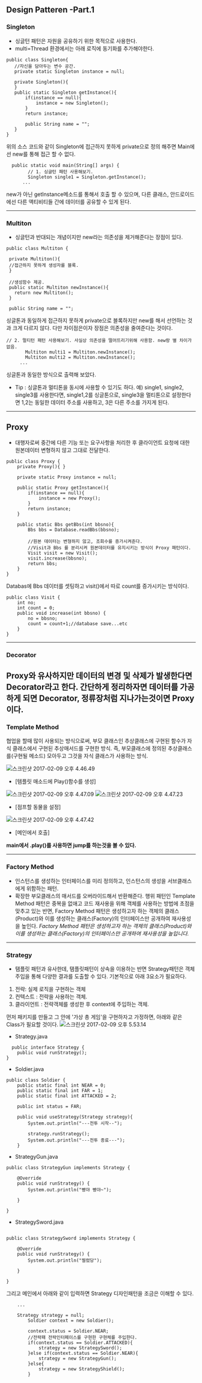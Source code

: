 
## Design Patteren -Part.1
 ### Singleton
 * 싱글턴 패턴은 자원을 공유하기 위한 목적으로 사용한다.
 * multi=Thread 환경에서는 아래 로직에 동기화를 추가해야한다.

 ```
public class Singleton{
	//자신을 담아두는 변수 공간.
	private static Singleton instance = null;

	private Singleton(){
	}
	public static Singleton getInstance(){
		if(instance == null){
			instance = new Singleton();
		}
		return instance;

        public String name = "";
    }
}

```

  위의 소스 코드와 같이 Singleton에 접근하지 못하게 private으로 정의 해주면 Main에선 new를 통해 접근 할 수 없다.

```
  public static void main(String[] args) {
  		// 1. 싱글턴 패턴 사용해보기.
  		Singleton single1 = Singleton.getInstance();
      ...
```
new가 아닌 getInstance메소드를 통해서 호출 할 수 있으며, 다른 클래스, 안드로이드에선 다른 액티비티들 간에 데이터를 공유할 수 있게 된다.

---
### Multiton

* 싱글턴과 반대되는 개념이지만 new라는 의존성을 제거해준다는 장점이 있다.

```
public class Multiton {

 private Multiton(){
 //접근하지 못하게 생성자를 블록.
 }

 //생성함수 제공.
 public static Multiton newInstance(){
   return new Multiton();
 }

 public String name = "";
 ```
 싱글톤과 동일하게 접근하지 못하게 private으로 블록하지만 new를 해서 선언하는 것과 크게 다르지 않다. 다만 차이점은이자 장점은 의존성을 줄여준다는 것이다.

 ```
 // 2. 멀티턴 패턴 사용해보기. 사실상 의존성을 떨어뜨리기위해 사용함. new랑 별 차이가 없음.
		Multiton multi1 = Multiton.newInstance();
		Multiton multi2 = Multiton.newInstance();
      ...

  ```
  싱글톤과 동일한 방식으로 출력해 보았다.

  * Tip : 싱글톤과 멀티톤을 동시에 사용할 수 있기도 하다.
  예) single1, single2, single3를 사용한다면, single1,2를 싱글톤으로, single3을 멀티톤으로 설정한다면 1,2는 동일한 데이터 주소를 사용하고, 3은 다른 주소를 가지게 된다.

---
## Proxy
* 대행자로써 중간에 다른 기능 또는 요구사항을 처리한 후 클라이언트 요청에 대한 원본데이터 변형하지 않고 그대로 전달한다.

```
public class Proxy {
	private Proxy(){ }

	private static Proxy instance = null;

	public static Proxy getInstance(){
		if(instance == null){
			instance = new Proxy();
		}
		return instance;
	}

	public static Bbs getBbs(int bbsno){
		Bbs bbs = Database.readBbs(bbsno);

		//원본 데이터는 변형하지 않고, 조회수를 증가시켜준다.
		//Visit과 Bbs 를 분리시켜 원본데이터를 유지시키는 방식이 Proxy 패턴이다.
		Visit visit = new Visit();
		visit.increase(bbsno);
		return bbs;
	}
}
```
Databas에 Bbs 데이터를 셋팅하고 visit()에서 따로 count를 증가시키는 방식이다.
```
public class Visit {
	int no;
	int count = 0;
	public void increase(int bbsno) {
		no = bbsno;
		count = count+1;//database save...etc
	}
}
```
---
### Decorator
 Proxy와 유사하지만 데이터의 변경 및 삭제가 발생한다면 Decorator라고 한다.
 간단하게 정리하자면 데이터를 가공하게 되면 Decorator, 정류장처럼 지나가는것이면 Proxy이다.
---


### Template Method
협업을 할때 많이 사용되는 방식으로써, 부모 클래스인 추상클래스에 구현된 함수가 자식 클래스에서 구현된 추상매서드를 구현한 방식. 즉, 부모클래스에 정의된 추상클래스를(구현될 메소드) 모아두고 그것을 자식 클래스가 사용하는 방식.

![스크린샷 2017-02-09 오후 4.46.49](http://i.imgur.com/QVLz0PS.png=100x20)

* [템플릿 매소드에 Play()함수를 생성]

![스크린샷 2017-02-09 오후 4.47.09](http://i.imgur.com/twdTGQS.png=100x20)
![스크린샷 2017-02-09 오후 4.47.23](http://i.imgur.com/MK3k2yJ.png=100x20)
* [점프할 동물을 설정]

![스크린샷 2017-02-09 오후 4.47.42](http://i.imgur.com/bgJhV47.png=100x20)
* [메인에서 호출]

**main에서 .play()를 사용하면 jump를 하는것을 볼 수 있다.**

---
### Factory Method

 * 인스턴스를 생성하는 인터페이스를 미리 정의하고, 인스턴스의 생성을 서브클래스에게 위함하는 패턴.
 * 확장한 부모클래스의 매서드를 오버라이드해서 반환해준다.
 행위 패턴인 Template Method 패턴은 중복을 없애고 코드 재사용을 위해 객체를 사용하는 방법에 초점을 맞추고 있는 반면, Factory Method 패턴은  생성하고자 하는 객체의 클래스(Product)와 이를 생성하는 클래스(Factory)의 인터페이스만 공개하여 재사용성을 높인다.
 *Factory Method 패턴은  생성하고자 하는 객체의 클래스(Product)와 이를 생성하는 클래스(Factory)의 인터페이스만 공개하여 재사용성을 높입니다.*

---
 ### Strategy

 * 탬플릿 패턴과 유사한데, 탬플릿패턴이 상속을 이용하는 반면 Strategy패턴은 객체 주입을 통해 다양한 결과를 도출할 수 있다. 기본적으로 아래 3요소가 필요하다.
  1. 전략: 실제 로직을 구현하는 객체
  2. 컨텍스트 : 전략을 사용하는 객체.
  3. 클라이언트 : 전략객체를 생성한 후 context에 주입하는 객체.

  먼저 패키지를 만들고 그 안에 '가상 총 게임'을 구현하자고 가정하면, 아래와 같은 Class가 필요할 것이다.
  ![스크린샷 2017-02-09 오후 5.53.14](http://i.imgur.com/xa4Al2w.png=100x20)

- Strategy.java
```
  public interface Strategy {
	public void runStrategy();
}
```

- Soldier.java
```
public class Soldier {
	public static final int NEAR = 0;
	public static final int FAR = 1;
	public static final int ATTACKED = 2;

	public int status = FAR;

	public void useStrategy(Strategy strategy){
		System.out.println("---전투 시작--");

		strategy.runStrategy();
		System.out.println("---전투 종료---");
	}
  ```
- StrategyGun.java
```
public class StrategyGun implements Strategy {

	@Override
	public void runStrategy() {
		System.out.println("빵야 빵야~");

	}

}
```

- StrategySword.java
```

public class StrategySword implements Strategy {

	@Override
	public void runStrategy() {
		System.out.println("찔렸당");

	}

}
```
그리고 메인에서 아래와 같이 입력하면 Strategy 디자인패턴을 조금은 이해할 수 있다.
```
    ...

    Strategy strategy = null;
		Soldier context = new Soldier();

		context.status = Soldier.NEAR;
		//전략패 전략인터페이스를 구현한 구현체를 주입한다.
		if(context.status == Soldier.ATTACKED){
			strategy = new StrategySword();
		}else if(context.status == Soldier.NEAR){
			strategy = new StrategyGun();
		}else{
			strategy = new StrategyShield();
		}

```
